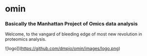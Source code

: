 # __omin__
### Basically the Manhattan Project of Omics data analysis

 Welcome, to the vangard of bleeding edge of most new revolution in proteomics analysis.

![logo]](https://github.com/dmpio/omin/images/logo.png)
